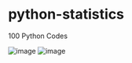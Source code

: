# python-statistics

100 Python Codes

![image](https://github.com/user-attachments/assets/0aa61a1b-b7ce-4454-9eee-2cd491f226be)
![image](https://github.com/user-attachments/assets/b6c50a2c-ac8d-4551-a18f-45daee3a251a)
